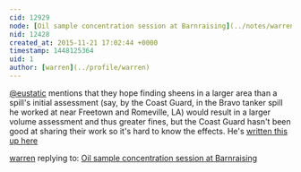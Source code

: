 ```yaml
---
cid: 12929
node: [Oil sample concentration session at Barnraising](../notes/warren/11-21-2015/oil-sample-concentration-session-at-barnraising)
nid: 12428
created_at: 2015-11-21 17:02:44 +0000
timestamp: 1448125364
uid: 1
author: [warren](../profile/warren)
---
```


[@eustatic](/profile/eustatic) mentions that they hope finding sheens in a larger area than a spill's initial assessment (say, by the Coast Guard, in the Bravo tanker spill he worked at near Freetown and Romeville, LA) would result in a larger volume assessment and thus greater fines, but the Coast Guard hasn't been good at sharing their work so it's hard to know the effects. He's [written this up here](http://healthygulf.org/blog/oil-freetown-checking-bravo-tanker-spill)

[warren](../profile/warren) replying to: [Oil sample concentration session at Barnraising](../notes/warren/11-21-2015/oil-sample-concentration-session-at-barnraising)

